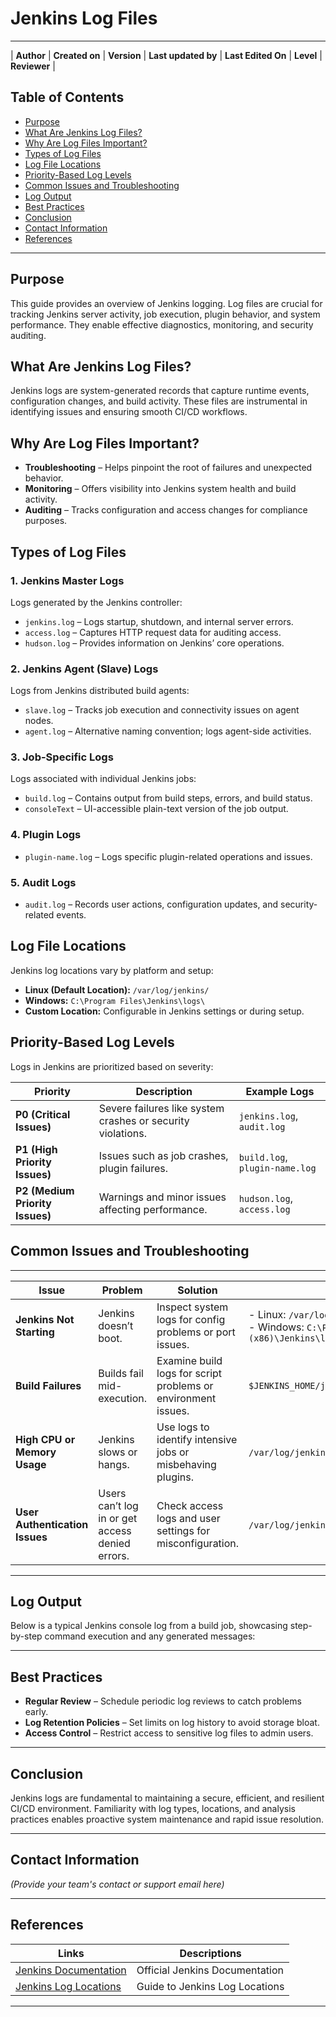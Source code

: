# **Jenkins Log Files**  

---

| **Author** | **Created on** | **Version** | **Last updated by** | **Last Edited On** | **Level** | **Reviewer** |

## **Table of Contents**

- [Purpose](#purpose)  
- [What Are Jenkins Log Files?](#what-are-jenkins-log-files)  
- [Why Are Log Files Important?](#why-are-log-files-important)  
- [Types of Log Files](#types-of-log-files)  
- [Log File Locations](#log-file-locations)  
- [Priority-Based Log Levels](#priority-based-log-levels)  
- [Common Issues and Troubleshooting](#common-issues-and-troubleshooting)  
- [Log Output](#log-output)  
- [Best Practices](#best-practices)  
- [Conclusion](#conclusion)  
- [Contact Information](#contact-information)  
- [References](#references)  

---

## **Purpose**  

This guide provides an overview of Jenkins logging. Log files are crucial for tracking Jenkins server activity, job execution, plugin behavior, and system performance. They enable effective diagnostics, monitoring, and security auditing.

## **What Are Jenkins Log Files?**  

Jenkins logs are system-generated records that capture runtime events, configuration changes, and build activity. These files are instrumental in identifying issues and ensuring smooth CI/CD workflows.

## **Why Are Log Files Important?**  

- **Troubleshooting** – Helps pinpoint the root of failures and unexpected behavior.  
- **Monitoring** – Offers visibility into Jenkins system health and build activity.  
- **Auditing** – Tracks configuration and access changes for compliance purposes.  

## **Types of Log Files**  

### **1. Jenkins Master Logs**  
Logs generated by the Jenkins controller:

- `jenkins.log` – Logs startup, shutdown, and internal server errors.  
- `access.log` – Captures HTTP request data for auditing access.  
- `hudson.log` – Provides information on Jenkins’ core operations.  

### **2. Jenkins Agent (Slave) Logs**  
Logs from Jenkins distributed build agents:

- `slave.log` – Tracks job execution and connectivity issues on agent nodes.  
- `agent.log` – Alternative naming convention; logs agent-side activities.  

### **3. Job-Specific Logs**  
Logs associated with individual Jenkins jobs:

- `build.log` – Contains output from build steps, errors, and build status.  
- `consoleText` – UI-accessible plain-text version of the job output.  

### **4. Plugin Logs**  

- `plugin-name.log` – Logs specific plugin-related operations and issues.  

### **5. Audit Logs**  

- `audit.log` – Records user actions, configuration updates, and security-related events.  

## **Log File Locations**  

Jenkins log locations vary by platform and setup:

- **Linux (Default Location):** `/var/log/jenkins/`  
- **Windows:** `C:\Program Files\Jenkins\logs\`  
- **Custom Location:** Configurable in Jenkins settings or during setup.  

## **Priority-Based Log Levels**

Logs in Jenkins are prioritized based on severity:

| **Priority** | **Description** | **Example Logs** |
|-------------|----------------|------------------|
| **P0 (Critical Issues)** | Severe failures like system crashes or security violations. | `jenkins.log`, `audit.log` |
| **P1 (High Priority Issues)** | Issues such as job crashes, plugin failures. | `build.log`, `plugin-name.log` |
| **P2 (Medium Priority Issues)** | Warnings and minor issues affecting performance. | `hudson.log`, `access.log` |

## **Common Issues and Troubleshooting**  

---

| **Issue**                     | **Problem**                                      | **Solution**                                                     | **Logs to Check**  |
|------------------------------|--------------------------------------------------|------------------------------------------------------------------|---------------------|
| **Jenkins Not Starting**       | Jenkins doesn’t boot.                            | Inspect system logs for config problems or port issues.          | - Linux: `/var/log/jenkins/jenkins.log`<br>- Windows: `C:\Program Files (x86)\Jenkins\logs\jenkins.log` |
| **Build Failures**             | Builds fail mid-execution.                       | Examine build logs for script problems or environment issues.    | `$JENKINS_HOME/jobs/{job_name}/builds/{build_number}/log` |
| **High CPU or Memory Usage**   | Jenkins slows or hangs.                          | Use logs to identify intensive jobs or misbehaving plugins.       | `/var/log/jenkins/jenkins.log`, `$JENKINS_HOME/logs/` |
| **User Authentication Issues** | Users can’t log in or get access denied errors. | Check access logs and user settings for misconfiguration.         | `/var/log/jenkins/jenkins.log`, `$JENKINS_HOME/logs/` |

---

## **Log Output**

Below is a typical Jenkins console log from a build job, showcasing step-by-step command execution and any generated messages:

---

## **Best Practices**  

- **Regular Review** – Schedule periodic log reviews to catch problems early.  
- **Log Retention Policies** – Set limits on log history to avoid storage bloat.  
- **Access Control** – Restrict access to sensitive log files to admin users.  

---

## **Conclusion**  

Jenkins logs are fundamental to maintaining a secure, efficient, and resilient CI/CD environment. Familiarity with log types, locations, and analysis practices enables proactive system maintenance and rapid issue resolution.

---

## **Contact Information**  

*(Provide your team's contact or support email here)*

---

## **References**  

| Links | Descriptions |  
|-------|--------------|  
| [Jenkins Documentation](https://www.jenkins.io/doc/) | Official Jenkins Documentation |  
| [Jenkins Log Locations](https://www.jenkins.io/doc/book/system-administration/logging/) | Guide to Jenkins Log Locations |  

---
